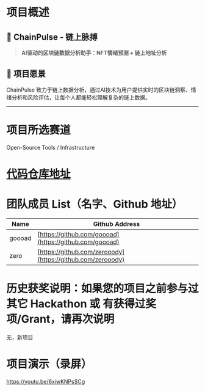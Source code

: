 # 项目概述
## 🚀 ChainPulse - 链上脉搏

> **AI驱动的区块链数据分析助手：NFT情绪预测 + 链上地址分析**

## 🎯 项目愿景

ChainPulse 致力于链上数据分析，通过AI技术为用户提供实时的区块链洞察、情绪分析和风险评估，让每个人都能轻松理解复杂的链上数据。

---

# 项目所选赛道

Open-Source Tools / Infrastructure


# [代码仓库地址](https://github.com/goooad/ChainPulse.git)

# 团队成员 List（名字、Github 地址）

| Name       | Github Address                       |
|------------|--------------------------------------|
| goooad | [https://github.com/goooad](https://github.com/goooad) |
| zero | [https://github.com/zerooody](https://github.com/zerooody) |

# 历史获奖说明：如果您的项目之前参与过其它 Hackathon 或 有获得过奖项/Grant，请再次说明

无，新项目

# 项目演示（录屏）

https://youtu.be/6xiwKNPsSCg


